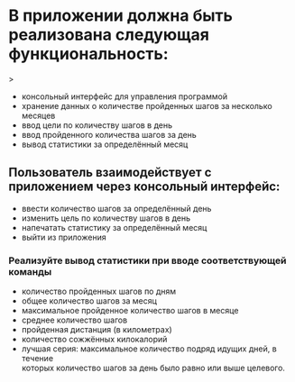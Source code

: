 <h1>В приложении должна быть реализована следующая функциональность:</h1>>

<ul>
    <li>консольный интерфейс для управления программой</li>
    <li>хранение данных о количестве пройденных шагов за несколько месяцев</li>
    <li>ввод цели по количеству шагов в день</li>
    <li>ввод пройденного количества шагов за день</li>
    <li>вывод статистики за определённый месяц</li>
</ul>

<h2>Пользователь взаимодействует с приложением через консольный интерфейс:</h2>

<ul>
    <li>ввести количество шагов за определённый день</li>
    <li>изменить цель по количеству шагов в день</li>
    <li>напечатать статистику за определённый месяц</li>
    <li>выйти из приложения</li>
</ul>

<h3>Реализуйте вывод статистики при вводе соответствующей команды</h3>

<ul>
    <li>количество пройденных шагов по дням</li>
    <li>общее количество шагов за месяц</li>
    <li>максимальное пройденное количество шагов в месяце</li>
    <li>среднее количество шагов</li>
    <li>пройденная дистанция (в километрах)</li>
    <li>количество сожжённых килокалорий</li>
    <li>лучшая серия: максимальное количество подряд идущих дней, в течение</br>которых количество шагов за день было равно или выше целевого.</li>
</ul>